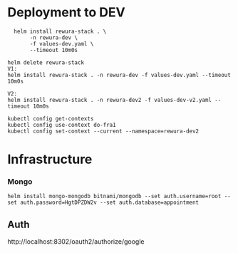 # Deployment to DEV

```
  helm install rewura-stack . \
       -n rewura-dev \
       -f values-dev.yaml \
       --timeout 10m0s

helm delete rewura-stack
V1: 
helm install rewura-stack . -n rewura-dev -f values-dev.yaml --timeout 10m0s

V2: 
helm install rewura-stack . -n rewura-dev2 -f values-dev-v2.yaml --timeout 10m0s
```

```
kubectl config get-contexts
kubectl config use-context do-fra1
kubectl config set-context --current --namespace=rewura-dev2
```

# Infrastructure

### Mongo
```
helm install mongo-mongodb bitnami/mongodb --set auth.username=root --set auth.password=HgtDPZDW2v --set auth.database=appointment
```

## Auth
http://localhost:8302/oauth2/authorize/google